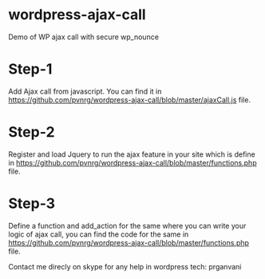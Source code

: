 # wordpress-ajax-call
Demo of WP ajax call with secure wp_nounce

# Step-1
Add Ajax call from javascript. You can find it in https://github.com/pvnrg/wordpress-ajax-call/blob/master/ajaxCall.js file.

# Step-2
Register and load Jquery to run  the ajax feature in your site which is define in https://github.com/pvnrg/wordpress-ajax-call/blob/master/functions.php file.

# Step-3
Define a function and add_action for the same where you can write your logic of ajax call, you can find the code for the same in https://github.com/pvnrg/wordpress-ajax-call/blob/master/functions.php file.


Contact me direcly on skype for any help in wordpress tech: prganvani

